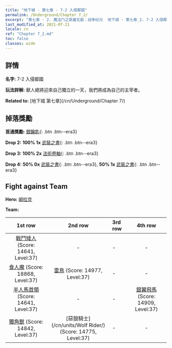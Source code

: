 ```yaml
---
title: "地下城 - 第七章 - 7-2 入侵鄰國"
permalink: /Underground/Chapter 7_2/
excerpt: "第七章 - 2. 魔法门之英雄无敌：战争纪元  地下城 - 第七章_2. 7-2 入侵鄰國"
last_modified_at: 2021-07-21
locale: cn
ref: "Chapter 7_2.md"
toc: false
classes: wide
---
```


## 詳情

 **名字:** 7-2 入侵鄰國

 **玩法詳解:**       獸人總將迎來自己獨立的一天，我們將成為自己的主宰者。

 **Related to:** [地下城 第七章](/cn/Underground/Chapter 7/)

## 掉落獎勵

 **首通獎勵:** [銀鑰匙](/cn/Items/con_693/){: .btn .btn--era3}

 **Drop 2:** **100% 1x** [武裝之書](/cn/Items/mat_32/){: .btn .btn--era3}

 **Drop 3:** **100% 2x** [法術卷軸](/cn/Items/con_694/){: .btn .btn--era3}

 **Drop 4:** **50% 0x** [武裝之書](/cn/Items/mat_25/){: .btn .btn--era3}, **50% 1x** [武裝之書](/cn/Items/mat_25/){: .btn .btn--era3}


## Fight against Team
 **Hero:** [姆拉克](/cn/heroes/Mullich/)

 **Team:**


  | 1st row | 2nd row | 3rd row | 4th row |
  |:----:|:----:|:----|:----:|
  | [戰鬥矮人](/cn/units/Dwarf/) (Score: 14641, Level:37)  | - | - | - |
  | [食人魔](/cn/units/Ogre/) (Score: 18868, Level:37)  | [雷鳥](/cn/units/Roc/) (Score: 14977, Level:37)  | - | - |
  | [半人馬首領](/cn/units/Centaur/) (Score: 14641, Level:37)  | - | - | [銀翼飛馬](/cn/units/Pegasus/) (Score: 14909, Level:37)  |
  | [獨角獸](/cn/units/Unicorn/) (Score: 14842, Level:37)  | [惡狼騎士](/cn/units/Wolf Rider/) (Score: 14775, Level:37)  | - | - |



